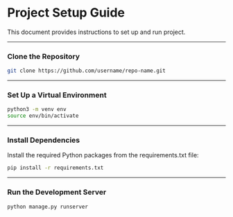 # **Project Setup Guide**

This document provides instructions to set up and run project.

---


### **Clone the Repository**

```bash
git clone https://github.com/username/repo-name.git
```

---

### **Set Up a Virtual Environment**

```bash
python3 -m venv env
source env/bin/activate
```

---

### **Install Dependencies**

Install the required Python packages from the requirements.txt file:
```bash
pip install -r requirements.txt
```

---

### **Run the Development Server**

```bash
python manage.py runserver
```